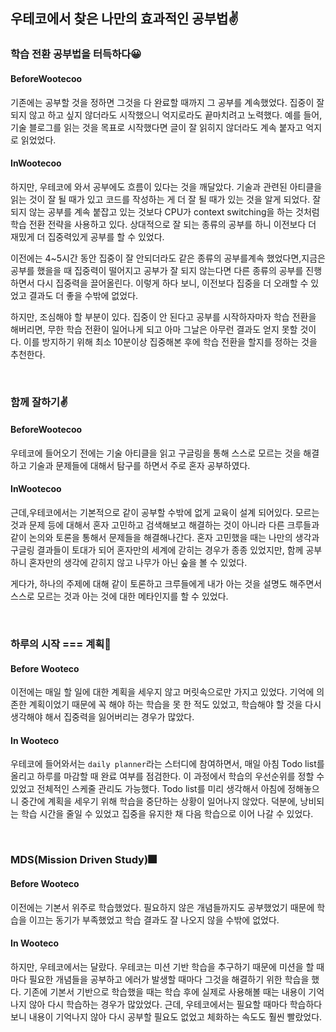 ## 우테코에서 찾은 나만의 효과적인 공부법✌

### 학습 전환 공부법을 터득하다😀

#### BeforeWootecoo

기존에는 공부할 것을 정하면 그것을 다 완료할 때까지 그 공부를 계속했었다. 집중이 잘 되지 않고 하고 싶지 않더라도 시작했으니 억지로라도 끝마치려고 노력했다. 예를 들어, 기술 블로그를 읽는 것을 목표로 시작했다면 글이 잘 읽히지 않더라도 계속 붙자고 억지로 읽었었다.

#### InWootecoo

하지만, 우테코에 와서 공부에도 흐름이 있다는 것을 깨달았다. 기술과 관련된 아티클을 읽는 것이 잘 될 때가 있고 코드를 작성하는 게 더 잘 될 때가 있는 것을 알게 되었다. 잘 되지 않는 공부를 계속 붙잡고 있는 것보다 CPU가 context switching을 하는 것처럼 학습 전환 전략을 사용하고 있다. 상대적으로 잘 되는 종류의 공부를 하니 이전보다 더 재밌게 더 집중력있게 공부를 할 수 있었다.

이전에는 4~5시간 동안 집중이 잘 안되더라도 같은 종류의 공부를계속 했었다면,지금은 공부를 했을을 때 집중력이 떨어지고 공부가 잘 되지 않는다면 다른 종류의 공부를 진행하면서 다시 집중력을 끌어올린다. 이렇게 하다 보니, 이전보다 집중을 더 오래할 수 있었고 결과도 더 좋을 수밖에 없었다.

하지만, 조심해야 할 부분이 있다. 집중이 안 된다고 공부를 시작하자마자 학습 전환을 해버리면, 무한 학습 전환이 일어나게 되고 아마 그날은 아무런 결과도 얻지 못할 것이다. 이를 방지하기 위해 최소 10분이상 집중해본 후에 학습 전환을 할지를 정하는 것을 추천한다.

<br>

### 함께 잘하기✌

#### BeforeWootecoo

우테코에 들어오기 전에는 기술 아티클을 읽고 구글링을 통해 스스로 모르는 것을 해결하고 기술과 문제들에 대해서 탐구를 하면서 주로 혼자 공부하였다.

#### InWootecoo

근데,우테코에서는 기본적으로 같이 공부할 수밖에 없게 교육이 설계 되어있다. 모르는 것과 문제 등에 대해서 혼자 고민하고 검색해보고 해결하는 것이 아니라 다른 크루들과 같이 논의와 토론을 통해서 문제들을 해결해나간다. 혼자 고민했을 때는 나만의 생각과 구글링 결과들이 토대가 되어 혼자만의 세계에 갇히는 경우가 종종 있었지만, 함께 공부하니 혼자만의 생각에 갇히지 않고 나무가 아닌 숲을 볼 수 있었다.

게다가, 하나의 주제에 대해 같이 토론하고 크루들에게 내가 아는 것을 설명도 해주면서 스스로 모르는 것과 아는 것에 대한 메타인지를 할 수 있었다.

<br>

### 하루의 시작 === 계획📖

#### Before Wooteco

이전에는 매일 할 일에 대한 계획을 세우지 않고 머릿속으로만 가지고 있었다. 기억에 의존한 계획이었기 때문에 꼭 해야 하는 학습을 못 한 적도 있었고, 학습해야 할 것을 다시 생각해야 해서 집중력을 잃어버리는 경우가 많았다.

#### In Wooteco

우테코에 들어와서는 `daily planner`라는 스터디에 참여하면서, 매일 아침 Todo list를 올리고 하루를 마감할 때 완료 여부를 점검한다. 이 과정에서 학습의 우선순위를 정할 수 있었고 전체적인 스케줄 관리도 가능했다. Todo list를 미리 생각해서 아침에 정해놓으니 중간에 계획을 세우기 위해 학습을 중단하는 상황이 일어나지 않았다. 덕분에, 낭비되는 학습 시간을 줄일 수 있었고 집중을 유지한 채 다음 학습으로 이어 나갈 수 있었다.

<br>

### MDS(Mission Driven Study)🎆

#### Before Wooteco

이전에는 기본서 위주로 학습했었다. 필요하지 않은 개념들까지도 공부했었기 때문에 학습을 이끄는 동기가 부족했었고 학습 결과도 잘 나오지 않을 수밖에 없었다.

#### In Wooteco

하지만, 우테코에서는 달랐다. 우테코는 미션 기반 학습을 추구하기 때문에 미션을 할 때마다 필요한 개념들을 공부하고 에러가 발생할 때마다 그것을 해결하기 위한 학습을 했다. 기존에 기본서 기반으로 학습했을 때는 학습 후에 실제로 사용해볼 때는 내용이 기억나지 않아 다시 학습하는 경우가 많았었다. 근데, 우테코에서는 필요할 때마다 학습하다 보니 내용이 기억나지 않아 다시 공부할 필요도 없었고 체화하는 속도도 훨씬 빨랐었다.
